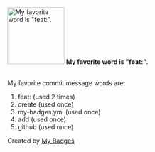 <img src="https://my-badges.github.io/my-badges/favorite-word.png" alt="My favorite word is &quot;feat:&quot;." title="My favorite word is &quot;feat:&quot;." width="128">
<strong>My favorite word is &quot;feat:&quot;.</strong>
<br><br>

My favorite commit message words are:

1. feat: (used 2 times)
2. create (used once)
3. my-badges.yml (used once)
4. add (used once)
5. github (used once)


Created by <a href="https://github.com/my-badges/my-badges">My Badges</a>